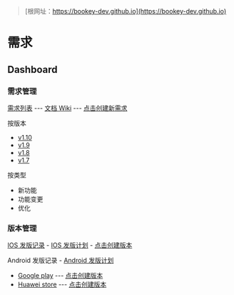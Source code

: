 > [根网址：https://bookey-dev.github.io](https://bookey-dev.github.io)

# 需求

## Dashboard

### 需求管理

[需求列表](https://github.com/bookey-dev/bookey.prd/issues) --- [文档 Wiki](https://github.com/bookey-dev/bookey.prd/wiki) --- [点击创建新需求](https://github.com/bookey-dev/bookey.prd/issues/new?body=%23%23%20%E9%9C%80%E6%B1%82%0A%0A%23%23%23%20%E6%8F%8F%E8%BF%B0%0A%0A%3F%3F%3F%0A%0A%23%23%23%20%E5%A4%87%E6%B3%A8%0A%0A%3F%3F%3F%0A)

按版本

- [v1.10](https://github.com/bookey-dev/bookey.prd/projects/24)
- [v1.9](https://github.com/bookey-dev/bookey.prd/projects/20)
- [v1.8](https://github.com/bookey-dev/bookey.prd/projects/13)
- [v1.7](https://github.com/bookey-dev/bookey.prd/projects/12)

按类型

- 新功能
- 功能变更
- 优化

### 版本管理

[IOS 发版记录](https://github.com/bookey-dev/bookey.prd/issues?q=label%3A"releases%3A+ios"+) - [IOS 发版计划](https://github.com/bookey-dev/bookey.prd/projects/31) - [点击创建版本](https://github.com/bookey-dev/bookey.prd/issues/new?labels=releases%3A+ios&title=v1.x.x&body=%23%23%20Date%3A%20yyyyMMdd%0A%0A%23%23%23%20New%20features%0A%0A-%20%0A%0A%23%23%23%20Fixes%0A%0A-%20%0A%0A%23%23%23%20Improvements%0A%0A-%20%20)

Android 发版记录 - [Android 发版计划](https://github.com/bookey-dev/bookey.prd/projects/32)

- [Google play](https://github.com/bookey-dev/bookey.prd/issues?q=label%3A"releases%3A+google"+) --- [点击创建版本](https://github.com/bookey-dev/bookey.prd/issues/new?labels=releases%3A+google&title=v1.x.x&body=%23%23%20Date%3A%20yyyyMMdd%0A%0A%23%23%23%20New%20features%0A%0A-%20%0A%0A%23%23%23%20Fixes%0A%0A-%20%0A%0A%23%23%23%20Improvements%0A%0A-%20%20)
- [Huawei store](https://github.com/bookey-dev/bookey.prd/issues?q=label%3A"releases%3A+huawei"+) --- [点击创建版本](https://github.com/bookey-dev/bookey.prd/issues/new?labels=releases%3A+huawei&title=v1.x.x&body=%23%23%20Date%3A%20yyyyMMdd%0A%0A%23%23%23%20New%20features%0A%0A-%20%0A%0A%23%23%23%20Fixes%0A%0A-%20%0A%0A%23%23%23%20Improvements%0A%0A-%20%20)
